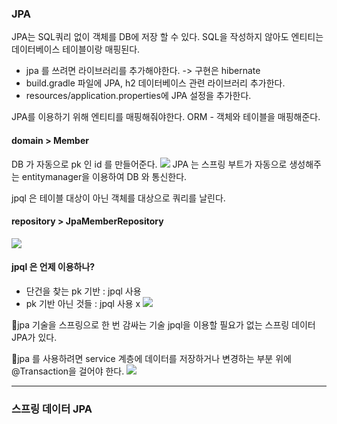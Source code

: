 ### JPA 
JPA는 SQL쿼리 없이 객체를 DB에 저장 할 수 있다. SQL을 작성하지 않아도 엔티티는 데이터베이스 테이블이랑 매핑된다. 

- jpa 를 쓰려면 라이브러리를 추가해야한다. -> 구현은 hibernate
- build.gradle 파일에 JPA, h2 데이터베이스 관련 라이브러리 추가한다.
- resources/application.properties에 JPA 설정을 추가한다.

JPA를 이용하기 위해 엔티티를 매핑해줘야한다. ORM - 객체와 테이블을 매핑해준다.
#### domain > Member
DB 가 자동으로 pk 인 id 를 만들어준다. 
![](https://i.imgur.com/FRCH5Qu.png)
JPA 는 스프링 부트가 자동으로 생성해주는 entitymanager을 이용하여 DB 와 통신한다.

jpql 은 테이블 대상이 아닌 객체를 대상으로 쿼리를 날린다.
#### repository > JpaMemberRepository
![](https://i.imgur.com/jMr4Me4.png)

#### jpql 은 언제 이용하나?
- 단건을 찾는 pk 기반 : jpql 사용
- pk 기반 아닌 것들 : jpql 사용 x
![](https://i.imgur.com/a4rSBHh.png)

📍jpa 기술을 스프링으로 한 번 감싸는 기술 jpql을 이용할 필요가 없는 스프링 데이터 JPA가 있다.

📍jpa 를 사용하려면 service 계층에 데이터를 저장하거나 변경하는 부분 위에 @Transaction을 걸어야 한다.
![](https://i.imgur.com/HIq6OW6.png)

---
### 스프링 데이터 JPA




